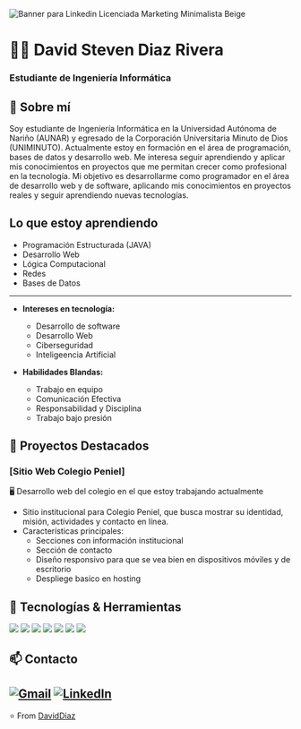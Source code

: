 ![Banner para Linkedin Licenciada Marketing Minimalista Beige](https://i.imgur.com/CsBv2va.png)

# 👨‍💻 David Steven Diaz Rivera
### Estudiante de Ingeniería Informática

## 🚀 Sobre mí
Soy estudiante de Ingeniería Informática en la Universidad Autónoma de Nariño (AUNAR) y egresado de la Corporación Universitaria Minuto de Dios (UNIMINUTO). Actualmente estoy en formación en el área de programación, bases de datos y desarrollo web. Me interesa seguir aprendiendo y aplicar mis conocimientos en proyectos que me permitan crecer como profesional en la tecnología. Mi objetivo es desarrollarme como programador en el área de desarrollo web y de software, aplicando mis conocimientos en proyectos reales y seguir aprendiendo nuevas tecnologías.

##  Lo que estoy aprendiendo

  - Programación Estructurada (JAVA)
  - Desarrollo Web
  - Lógica Computacional
  - Redes
  - Bases de Datos
---
- **Intereses en tecnología:**
  - Desarrollo de software
  - Desarrollo Web
  - Ciberseguridad
  - Inteligeencia Artificial

- **Habilidades Blandas:**
  - Trabajo en equipo
  - Comunicación Efectiva
  - Responsabilidad y Disciplina
  - Trabajo bajo presión 

## 📱 Proyectos Destacados

### [Sitio Web Colegio Peniel]
🖥️ Desarrollo web del colegio en el que estoy trabajando actualmente
- Sitio institucional para Colegio Peniel, que busca mostrar su identidad, misión, actividades y contacto en línea.
- Características principales:
  - Secciones con información institucional
  - Sección de contacto
  - Diseño responsivo para que se vea bien en dispositivos móviles y de escritorio
  - Despliege basico en hosting

## 🔧 Tecnologías & Herramientas
![](https://img.shields.io/badge/HTML5-E34F26?style=flat&logo=html5&logoColor=white)
![](https://img.shields.io/badge/CSS3-1572B6?style=flat&logo=css3&logoColor=white)
![](https://img.shields.io/badge/Java-007396?style=flat&logo=java&logoColor=white)
![](https://img.shields.io/badge/Python-3776AB?style=flat&logo=python&logoColor=white)
![](https://img.shields.io/badge/MySQL-4479A1?style=flat&logo=mysql&logoColor=white)
![](https://img.shields.io/badge/Inteligencia%20Artificial-blue?style=flat)
![](https://img.shields.io/badge/Ciberseguridad-red?style=flat)


## 📫 Contacto
[![Gmail](https://img.shields.io/badge/Gmail-D14836?style=for-the-badge&logo=gmail&logoColor=white)](mailto:davidsdrivera.dsdr@gmail.com)
[![LinkedIn](https://img.shields.io/badge/LinkedIn-0077B5?style=for-the-badge&logo=linkedin&logoColor=white)](https://www.linkedin.com/in/david-steven-diaz-rivera-a3b677384/)
---
⭐️ From [DavidDiaz](https://github.com/DavidSt20)

